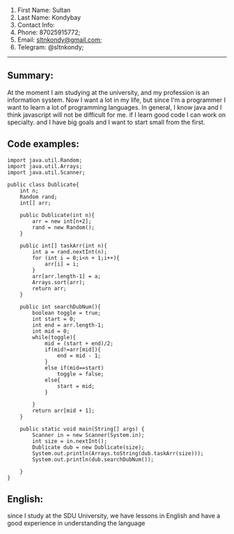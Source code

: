 1. First Name: Sultan
2. Last Name: Kondybay
3. Contact Info:
  1. Phone: 87025915772;
  1. Email: sltnkondy@gmail.com;
  1. Telegram: @sltnkondy;


-----

## Summary:

At the moment I am studying at the university, and my profession is an information system. Now I want a lot in my life, but since I'm a programmer 
I want to learn a lot of programming languages. In general, I know java and I think javascript will not be difficult for me. if I learn good code 
I can work on specialty. and I have big goals and I want to start small from the first.

## Code examples:
```
import java.util.Random;
import java.util.Arrays;
import java.util.Scanner;

public class Dublicate{
	int n;
	Random rand;
	int[] arr;

	public Dublicate(int n){
		arr = new int[n+2];
		rand = new Random();
	} 

	public int[] taskArr(int n){
		int a = rand.nextInt(n);
		for (int i = 0;i<n + 1;i++){
			arr[i] = i; 
		}
		arr[arr.length-1] = a;
		Arrays.sort(arr);
		return arr;
	}

	public int searchDubNum(){
		boolean toggle = true;
		int start = 0;
		int end = arr.length-1;
		int mid = 0;
		while(toggle){
			mid = (start + end)/2;
			if(mid!=arr[mid]){
				end = mid - 1;
			}
			else if(mid==start)
				toggle = false;
			else{
				start = mid;	
			}
			
		}
		return arr[mid + 1];
	}

	public static void main(String[] args) {
		Scanner in = new Scanner(System.in);
		int size = in.nextInt();
		Dublicate dub = new Dublicate(size);
		System.out.println(Arrays.toString(dub.taskArr(size)));
		System.out.println(dub.searchDubNum());
		
	}
}
```

## English:

since I study at the SDU University, we have lessons in English and have a good experience in understanding the language
